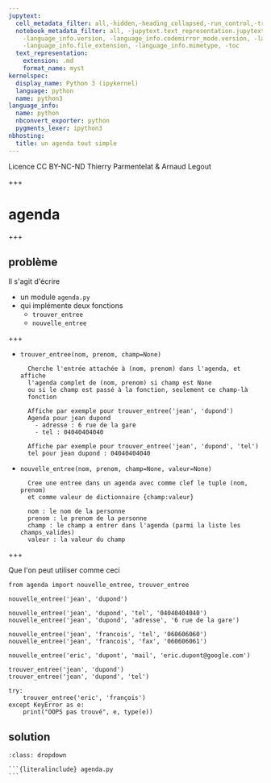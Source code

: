 ```yaml
---
jupytext:
  cell_metadata_filter: all,-hidden,-heading_collapsed,-run_control,-trusted
  notebook_metadata_filter: all, -jupytext.text_representation.jupytext_version, -jupytext.text_representation.format_version,
    -language_info.version, -language_info.codemirror_mode.version, -language_info.codemirror_mode,
    -language_info.file_extension, -language_info.mimetype, -toc
  text_representation:
    extension: .md
    format_name: myst
kernelspec:
  display_name: Python 3 (ipykernel)
  language: python
  name: python3
language_info:
  name: python
  nbconvert_exporter: python
  pygments_lexer: ipython3
nbhosting:
  title: un agenda tout simple
---
```


<div class="licence">
<span>Licence CC BY-NC-ND</span>
<span>Thierry Parmentelat &amp; Arnaud Legout</span>
</div>

+++

# agenda

+++

## problème

Il s'agit d'écrire

* un module `agenda.py`
* qui implémente deux fonctions
  * `trouver_entree`
  * `nouvelle_entree`

+++

* `trouver_entree(nom, prenom, champ=None)`

        Cherche l'entrée attachée à (nom, prenom) dans l'agenda, et affiche
        l'agenda complet de (nom, prenom) si champ est None
        ou si le champ est passé à la fonction, seulement ce champ-là
        fonction

        Affiche par exemple pour trouver_entree('jean', 'dupond')
        Agenda pour jean dupond
          - adresse : 6 rue de la gare
          - tel : 04040404040

        Affiche par exemple pour trouver_entree('jean', 'dupond', 'tel')
        tel pour jean dupond : 04040404040

* `nouvelle_entree(nom, prenom, champ=None, valeur=None)`

        Cree une entree dans un agenda avec comme clef le tuple (nom, prenom)
        et comme valeur de dictionnaire {champ:valeur}

        nom : le nom de la personne
        prenom : le prenom de la personne
        champ : le champ a entrer dans l'agenda (parmi la liste les champs_valides)
        valeur : la valeur du champ

+++

Que l'on peut utiliser comme ceci

```{code-cell} ipython3
from agenda import nouvelle_entree, trouver_entree

nouvelle_entree('jean', 'dupond')
```

```{code-cell} ipython3
nouvelle_entree('jean', 'dupond', 'tel', '04040404040')
nouvelle_entree('jean', 'dupond', 'adresse', '6 rue de la gare')
```

```{code-cell} ipython3
nouvelle_entree('jean', 'francois', 'tel', '060606060')
nouvelle_entree('jean', 'francois', 'fax', '060606061')
```

```{code-cell} ipython3
nouvelle_entree('eric', 'dupont', 'mail', 'eric.dupont@google.com')
```

```{code-cell} ipython3
trouver_entree('jean', 'dupond')
trouver_entree('jean', 'dupond', 'tel')
```

```{code-cell} ipython3
try:
    trouver_entree('eric', 'françois')
except KeyError as e:
    print("OOPS pas trouvé", e, type(e))
```

## solution

````{admonition} ouvrez-moi
:class: dropdown

```{literalinclude} agenda.py
```
````
